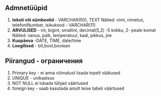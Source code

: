 ## Admnetüüpid 
1. **teksti või sümboolid** - VARCHAR(50), TEXT
Näited: nimi, nimetus, telefoniNumber, isikukood - VARCHAR(11)
2. **ARVULISED** - int, bigint, smallint, decimal(5,2) -5 kokku, 2- peale komat
Näited: vanus, palk, temperatuur, kaal, pikkus, jne
3. **Kuupäeva** -DATE, TIME, date/time
4. **Loogilised** - bit,bool,boolean

## Piirangud - ограничения
1. Primary key - ei anna võimalust lisada topelt väätused
2. UNIQUE - unikaalsus
3. NOT NULL ei lubada tühjad väärtused
4. foreign key - saab kasutada ainult teise tabeli väärtused
